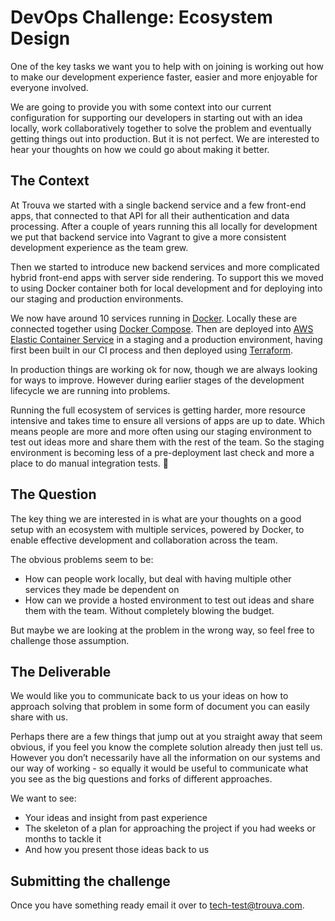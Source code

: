 # DevOps Challenge: Ecosystem Design

One of the key tasks we want you to help with on joining is working out how to make our development experience faster, easier and more enjoyable for everyone involved.

We are going to provide you with some context into our current configuration for supporting our developers in starting out with an idea locally, work collaboratively together to solve the problem and eventually getting things out into production. But it is not perfect. We are interested to hear your thoughts on how we could go about making it better.

## The Context

At Trouva we started with a single backend service and a few front-end apps, that connected to that API for all their authentication and data processing. After a couple of years running this all locally for development we put that backend service into Vagrant to give a more consistent development experience as the team grew.

Then we started to introduce new backend services and more complicated hybrid front-end apps with server side rendering. To support this we moved to using Docker container both for local development and for deploying into our staging and production environments.

We now have around 10 services running in [Docker](https://www.docker.com/). Locally these are connected together using [Docker Compose](https://docs.docker.com/compose/). Then are deployed into [AWS Elastic Container Service](https://aws.amazon.com/ecs/) in a staging and a production environment, having first been built in our CI process and then deployed using [Terraform](https://www.terraform.io/).

In production things are working ok for now, though we are always looking for ways to improve. However during earlier stages of the development lifecycle we are running into problems.

Running the full ecosystem of services is getting harder, more resource intensive and takes time to ensure all versions of apps are up to date. Which means people are more and more often using our staging environment to test out ideas more and share them with the rest of the team. So the staging environment is becoming less of a pre-deployment last check and more a place to do manual integration tests.

## The Question

The key thing we are interested in is what are your thoughts on a good setup with an ecosystem with multiple services, powered by Docker, to enable effective development and collaboration across the team.

The obvious problems seem to be:

- How can people work locally, but deal with having multiple other services they made be dependent on
- How can we provide a hosted environment to test out ideas and share them with the team. Without completely blowing the budget.

But maybe we are looking at the problem in the wrong way, so feel free to challenge those assumption.

## The Deliverable

We would like you to communicate back to us your ideas on how to approach solving that problem in some form of document you can easily share with us.

Perhaps there are a few things that jump out at you straight away that seem obvious, if you feel you know the complete solution already then just tell us. However you don’t necessarily have all the information on our systems and our way of working - so equally it would be useful to communicate what you see as the big questions and forks of different approaches.

We want to see:
- Your ideas and insight from past experience
- The skeleton of a plan for approaching the project if you had weeks or months to tackle it
- And how you present those ideas back to us


## Submitting the challenge

Once you have something ready email it over to tech-test@trouva.com. 

